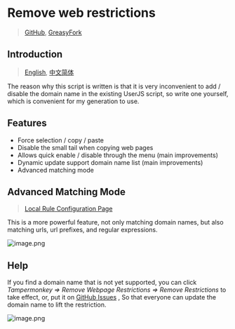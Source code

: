 # Remove web restrictions

> [GitHub](https://github.com/rxliuli/userjs/blob/master/src/UnblockWebRestrictions/), [GreasyFork](https://greasyfork.org/zh-CN/scripts/391193)

## Introduction

> [English](https://github.com/rxliuli/userjs/blob/master/src/UnblockWebRestrictions/README.md), [中文简体](https://github.com/rxliuli/userjs/blob/master/src/UnblockWebRestrictions/README.zhCN.md)

The reason why this script is written is that it is very inconvenient to add / disable the domain name in the existing UserJS script, so write one yourself, which is convenient for my generation to use.

## Features

- Force selection / copy / paste
- Disable the small tail when copying web pages
- Allows quick enable / disable through the menu (main improvements)
- Dynamic update support domain name list (main improvements)
- Advanced matching mode

## Advanced Matching Mode

> [Local Rule Configuration Page](https://rxliuli.com/userjs/src/UnblockWebRestrictions/website/dist/)

This is a more powerful feature, not only matching domain names, but also matching urls, url prefixes, and regular expressions.

![image.png](https://i.loli.net/2020/05/17/4Piwq6CbGIfx1HU.png)

## Help

If you find a domain name that is not yet supported, you can click _Tampermonkey => Remove Webpage Restrictions => Remove Restrictions_ to take effect, or, put it on [GitHub Issues](https://github.com/rxliuli/userjs/issues) , So that everyone can update the domain name to lift the restriction.

![image.png](https://i.loli.net/2019/10/15/xypJIQnbtN4DuWM.png)
